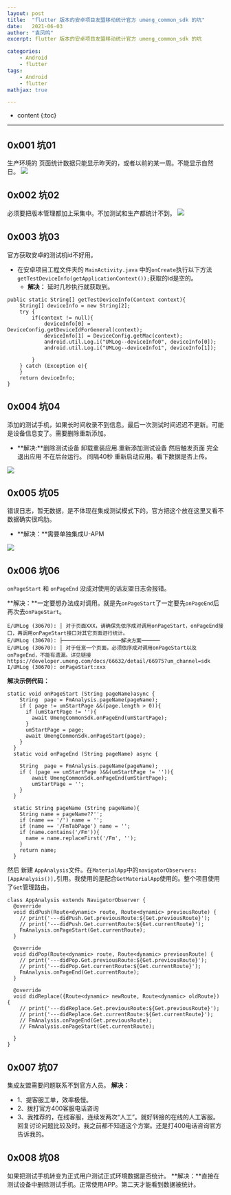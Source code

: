 ```yaml
---
layout: post
title:  "flutter 版本的安卓项目友盟移动统计官方 umeng_common_sdk 的坑"
date:   2021-06-03
author: "袁凤鸣"
excerpt: flutter 版本的安卓项目友盟移动统计官方 umeng_common_sdk 的坑

categories: 
    - Android 
    - flutter
tags: 
    - Android 
    - flutter
mathjax: true

---
```

* content
{:toc}
---


## 0x001 坑01

生产环境的 页面统计数据只能显示昨天的，或者以前的某一周。不能显示自然日。
![](https://i.loli.net/2021/06/03/saTvyiKqXRkr2QA.png)

## 0x002 坑02
必须要把版本管理都加上采集中。不加测试和生产都统计不到。
![](https://i.loli.net/2021/06/03/osb9c4hlNqJLYCH.png)

## 0x003 坑03
官方获取安卓的测试机id不好用。
 
 - 在安卓项目工程文件夹的 `MainActivity.java` 中的`onCreate`执行以下方法`getTestDeviceInfo(getApplicationContext());`获取的id是空的。
     - **解决：** 延时几秒执行就获取到。     
    

```
public static String[] getTestDeviceInfo(Context context){
    String[] deviceInfo = new String[2];
    try {
        if(context != null){
            deviceInfo[0] = DeviceConfig.getDeviceIdForGeneral(context);
            deviceInfo[1] = DeviceConfig.getMac(context);
            android.util.Log.i("UMLog--deviceInfo0", deviceInfo[0]);
            android.util.Log.i("UMLog--deviceInfo1", deviceInfo[1]);

        }
    } catch (Exception e){
    }
    return deviceInfo;
}
```  

## 0x004 坑04
添加的测试手机，如果长时间收录不到信息。最后一次测试时间迟迟不更新。可能是设备信息变了。需要删除重新添加。

 - **解决:**删除测试设备 卸载重装应用.重新添加测试设备 然后触发页面 完全退出应用  不在后台运行。 间隔40秒 重新启动应用。看下数据是否上传。

![](https://i.loli.net/2021/06/03/4lAqURJhaOHpkLb.png)

## 0x005 坑05
错误日志，暂无数据，是不体现在集成测试模式下的。官方把这个放在这里又看不数据确实很鸡肋。
- **解决：**需要单独集成U-APM 

![](https://i.loli.net/2021/06/03/SGNnyAuhmVEYWac.jpg)


## 0x006 坑06
`onPageStart` 和  `onPageEnd` 没成对使用的话友盟日志会报错。

**解决：**一定要想办法成对调用。就是先`onPageStart`了一定要先`onPageEnd`后再次去`onPageStart`。

    E/UMLog (30670): │ 对于页面XXX，请确保先依序成对调用onPageStart，onPageEnd接口，再调用onPageStart接口对其它页面进行统计。 
    E/UMLog (30670): ├───────────────────解决方案────── 
    E/UMLog (30670): │ 对于任意一个页面，必须依序成对调用onPageStart以及onPageEnd，不能有遗漏。详见链接 https://developer.umeng.com/docs/66632/detail/66975?um_channel=sdk 
    I/UMLog (30670): onPageStart:xxx

**解决示例代码：**

```
static void onPageStart (String pageName)async {
    String  page = FmAnalysis.pageName(pageName);
    if ( page != umStartPage &&(page.length > 0)){
      if (umStartPage != ''){
        await UmengCommonSdk.onPageEnd(umStartPage);
      }
      umStartPage = page;
      await UmengCommonSdk.onPageStart(page);
    }
  }
  static void onPageEnd (String pageName) async {

    String  page = FmAnalysis.pageName(pageName);
    if ( (page == umStartPage )&&(umStartPage != '')){
        await UmengCommonSdk.onPageEnd(umStartPage);
        umStartPage = '';
    }
  }

  static String pageName (String pageName){
    String name = pageName??'';
    if (name == '/') name = '';
    if (name == '/FmTabPage') name = '';
    if (name.contains('/Fm')){
      name = name.replaceFirst('/Fm', '');
    }
    return name;
  }
```

然后 新建 `AppAnalysis`文件。在`MaterialApp`中的`navigatorObservers: [AppAnalysis()],`引用。我使用的是配合`GetMaterialApp`使用的。整个项目使用了`Get`管理路由。

```
class AppAnalysis extends NavigatorObserver {
  @override
  void didPush(Route<dynamic> route, Route<dynamic> previousRoute) {
    // print('---didPush.Get.previousRoute:${Get.previousRoute}');
    // print('---didPush.Get.currentRoute:${Get.currentRoute}');
    FmAnalysis.onPageStart(Get.currentRoute);
  }

  @override
  void didPop(Route<dynamic> route, Route<dynamic> previousRoute) {
    // print('---didPop.Get.previousRoute:${Get.previousRoute}');
    // print('---didPop.Get.currentRoute:${Get.currentRoute}');
    FmAnalysis.onPageEnd(Get.currentRoute);
  }

  @override
  void didReplace({Route<dynamic> newRoute, Route<dynamic> oldRoute}) {
    // print('---didReplace.Get.previousRoute:${Get.previousRoute}');
    // print('---didReplace.Get.currentRoute:${Get.currentRoute}');
    // FmAnalysis.onPageEnd(Get.previousRoute);
    // FmAnalysis.onPageStart(Get.currentRoute);

  }
}
```

## 0x007 坑07
集成友盟需要问题联系不到官方人员。
**解决：**
-   1、提客服工单，效率极慢。
-   2、拨打官方400客服电话咨询
-   3、我推荐的，在线客服，连续发两次“人工”。就好转接的在线的人工客服。回复讨论问题比较及时。我之前都不知道这个方案。还是打400电话咨询官方告诉我的。

## 0x008 坑08
如果把测试手机转变为正式用户测试正式环境数据是否统计。
**解决：**直接在测试设备中删除测试手机。正常使用APP。第二天才能看到数据被统计。